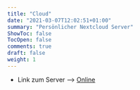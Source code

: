 ```yaml
---
title: "Cloud"
date: "2021-03-07T12:02:51+01:00"
summary: "Persönlicher Nextcloud Server"
ShowToc: false
TocOpen: false
comments: true
draft: false
weight: 1
---
```


+ Link zum Server --> [Online](https://lxcloud.mjindra.eu)
